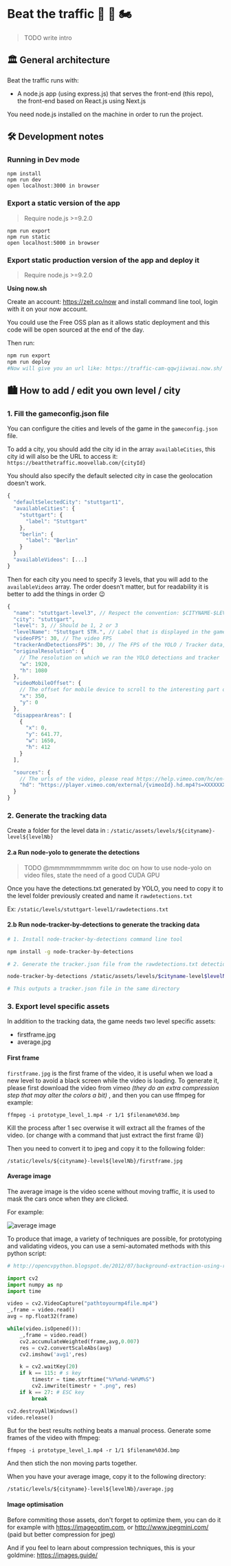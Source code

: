 # Beat the traffic 🚚 🚗 🏍

> TODO write intro

## 🏛 General architecture

Beat the traffic runs with:

* A node.js app (using express.js) that serves the front-end (this repo), the
  front-end based on React.js using Next.js

You need node.js installed on the machine in order to run the project.

## 🛠 Development notes

### Running in Dev mode

```
npm install
npm run dev
open localhost:3000 in browser
```

### Export a static version of the app

> Require node.js >=9.2.0

```
npm run export
npm run static
open localhost:5000 in browser
```

### Export static production version of the app and deploy it

> Require node.js >=9.2.0

**Using now.sh**

Create an account: https://zeit.co/now and install command line tool, login with it on your now account.

You could use the Free OSS plan as it allows static deployment and this code will be open sourced at the end of the day.

Then run:

```bash
npm run export
npm run deploy
#Now will give you an url like: https://traffic-cam-qqwjiiwsai.now.sh/
```

## 🏙 How to add / edit you own level / city

### 1. Fill the gameconfig.json file

You can configure the cities and levels of the game in the `gameconfig.json`
file.

To add a city, you should add the city id in the array `availableCities`, this
city id will also be the URL to access it:
`https://beatthetraffic.moovellab.com/{cityId}`

You should also specify the default selected city in case the geolocation
doesn't work.

```javascript
{
  "defaultSelectedCity": "stuttgart1",
  "availableCities": {
    "stuttgart": {
      "label": "Stuttgart"
    },
    "berlin": {
      "label": "Berlin"
    }
  }
  "availableVideos": [...]
}
```

Then for each city you need to specify 3 levels, that you will add to the
`availableVideos` array. The order doesn't matter, but for readability it is
better to add the things in order 😉

```javascript
{
  "name": "stuttgart-level3", // Respect the convention: $CITYNAME-$LEVELNB
  "city": "stuttgart",
  "level": 3, // Should be 1, 2 or 3
  "levelName": "Stuttgart STR.", // Label that is displayed in the game
  "videoFPS": 30, // The video FPS
  "trackerAndDetectionsFPS": 30, // The FPS of the YOLO / Tracker data, should be the same as the videoFPS
  "originalResolution": {
    // The resolution on which we ran the YOLO detections and tracker
    "w": 1920,
    "h": 1080
  },
  "videoMobileOffset": {
    // The offset for mobile device to scroll to the interesting part of the video. In pixels of the original video resolution
    "x": 350,
    "y": 0
  },
  "disappearAreas": [
    {
      "x": 0,
      "y": 641.77,
      "w": 1650,
      "h": 412
    }
  ],

  "sources": {
    // The urls of the video, please read https://help.vimeo.com/hc/en-us/articles/224823567-Direct-links to know how to get those links, or use your own server
    "hd": "https://player.vimeo.com/external/{vimeoId}.hd.mp4?s=XXXXXXX"
  }
}
```

### 2. Generate the tracking data

Create a folder for the level data in : `/static/assets/levels/${cityname}-level${levelNb}`

#### 2.a Run node-yolo to generate the detections

> TODO @mmmmmmmmmm write doc on how to use node-yolo on video files, state the need of a good CUDA GPU

Once you have the detections.txt generated by YOLO, you need to copy it to the level folder previously created and name it `rawdetections.txt`

Ex: `/static/levels/stuttgart-level1/rawdetections.txt`

#### 2.b Run node-tracker-by-detections to generate the tracking data

```bash
# 1. Install node-tracker-by-detections command line tool

npm install -g node-tracker-by-detections 

# 2. Generate the tracker.json file from the rawdetections.txt detections file

node-tracker-by-detections /static/assets/levels/$cityname-level$levelNb/rawdetections.txt

# This outputs a tracker.json file in the same directory
```

### 3. Export level specific assets

In addition to the tracking data, the game needs two level specific assets:

* firstframe.jpg
* average.jpg

#### First frame

`firstframe.jpg` is the first frame of the video, it is useful when we load a
new level to avoid a black screen while the video is loading. To generate it,
please first download the video from vimeo _(they do an extra compression step
that may alter the colors a bit)_ , and then you can use ffmpeg for example:

`ffmpeg -i prototype_level_1.mp4 -r 1/1 $filename%03d.bmp`

Kill the process after 1 sec overwise it will extract all the frames of the
video. (or change with a command that just extract the first frame 😝)

Then you need to convert it to jpeg and copy it to the following folder:

`/static/levels/${cityname}-level${levelNb}/firstframe.jpg`

#### Average image

The average image is the video scene without moving traffic, it is used to mask
the cars once when they are clicked.

For example:

![average image](https://user-images.githubusercontent.com/533590/33700711-24c35c7c-db1b-11e7-9a40-aac09b0611e7.jpg)

To produce that image, a variety of techniques are possible, for prototyping and
validating videos, you can use a semi-automated methods with this python script:

```python
# http://opencvpython.blogspot.de/2012/07/background-extraction-using-running.html

import cv2
import numpy as np
import time

video = cv2.VideoCapture("pathtoyourmp4file.mp4")
_,frame = video.read()
avg = np.float32(frame)

while(video.isOpened()):
    _,frame = video.read()
    cv2.accumulateWeighted(frame,avg,0.007)
    res = cv2.convertScaleAbs(avg)
    cv2.imshow('avg1',res)

    k = cv2.waitKey(20)
    if k == 115: # s key
        timestr = time.strftime("%Y%m%d-%H%M%S")
        cv2.imwrite(timestr + ".png", res)
    if k == 27: # ESC key
        break

cv2.destroyAllWindows()
video.release()
```

But for the best results nothing beats a manual process. Generate some frames of
the video with ffmpeg:

`ffmpeg -i prototype_level_1.mp4 -r 1/1 $filename%03d.bmp`

And then stich the non moving parts together.

When you have your average image, copy it to the following directory:

`/static/levels/${cityname}-level${levelNb}/average.jpg`

#### Image optimisation

Before commiting those assets, don't forget to optimize them, you can do it for
example with https://imageoptim.com, or http://www.jpegmini.com/ (paid but
better compression for jpeg)

And if you feel to learn about compression techniques, this is your goldmine:
https://images.guide/

